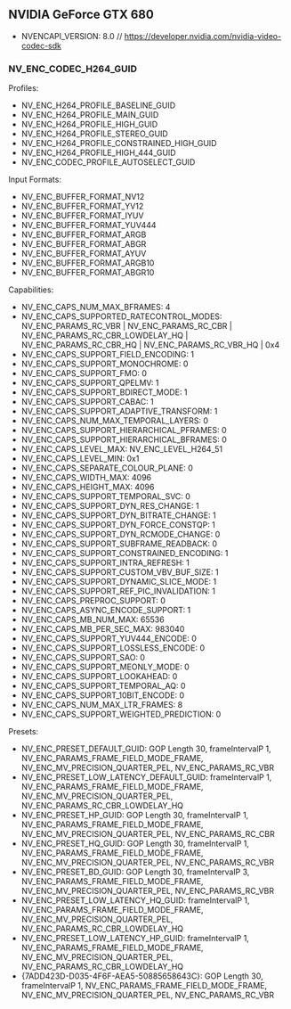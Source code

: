## NVIDIA GeForce GTX 680

 * NVENCAPI_VERSION: 8.0 // https://developer.nvidia.com/nvidia-video-codec-sdk

### NV_ENC_CODEC_H264_GUID

Profiles:

 * NV_ENC_H264_PROFILE_BASELINE_GUID
 * NV_ENC_H264_PROFILE_MAIN_GUID
 * NV_ENC_H264_PROFILE_HIGH_GUID
 * NV_ENC_H264_PROFILE_STEREO_GUID
 * NV_ENC_H264_PROFILE_CONSTRAINED_HIGH_GUID
 * NV_ENC_H264_PROFILE_HIGH_444_GUID
 * NV_ENC_CODEC_PROFILE_AUTOSELECT_GUID

Input Formats:

 * NV_ENC_BUFFER_FORMAT_NV12
 * NV_ENC_BUFFER_FORMAT_YV12
 * NV_ENC_BUFFER_FORMAT_IYUV
 * NV_ENC_BUFFER_FORMAT_YUV444
 * NV_ENC_BUFFER_FORMAT_ARGB
 * NV_ENC_BUFFER_FORMAT_ABGR
 * NV_ENC_BUFFER_FORMAT_AYUV
 * NV_ENC_BUFFER_FORMAT_ARGB10
 * NV_ENC_BUFFER_FORMAT_ABGR10

Capabilities:

 * NV_ENC_CAPS_NUM_MAX_BFRAMES: 4
 * NV_ENC_CAPS_SUPPORTED_RATECONTROL_MODES: NV_ENC_PARAMS_RC_VBR | NV_ENC_PARAMS_RC_CBR | NV_ENC_PARAMS_RC_CBR_LOWDELAY_HQ | NV_ENC_PARAMS_RC_CBR_HQ | NV_ENC_PARAMS_RC_VBR_HQ | 0x4
 * NV_ENC_CAPS_SUPPORT_FIELD_ENCODING: 1
 * NV_ENC_CAPS_SUPPORT_MONOCHROME: 0
 * NV_ENC_CAPS_SUPPORT_FMO: 0
 * NV_ENC_CAPS_SUPPORT_QPELMV: 1
 * NV_ENC_CAPS_SUPPORT_BDIRECT_MODE: 1
 * NV_ENC_CAPS_SUPPORT_CABAC: 1
 * NV_ENC_CAPS_SUPPORT_ADAPTIVE_TRANSFORM: 1
 * NV_ENC_CAPS_NUM_MAX_TEMPORAL_LAYERS: 0
 * NV_ENC_CAPS_SUPPORT_HIERARCHICAL_PFRAMES: 0
 * NV_ENC_CAPS_SUPPORT_HIERARCHICAL_BFRAMES: 0
 * NV_ENC_CAPS_LEVEL_MAX: NV_ENC_LEVEL_H264_51
 * NV_ENC_CAPS_LEVEL_MIN: 0x1
 * NV_ENC_CAPS_SEPARATE_COLOUR_PLANE: 0
 * NV_ENC_CAPS_WIDTH_MAX: 4096
 * NV_ENC_CAPS_HEIGHT_MAX: 4096
 * NV_ENC_CAPS_SUPPORT_TEMPORAL_SVC: 0
 * NV_ENC_CAPS_SUPPORT_DYN_RES_CHANGE: 1
 * NV_ENC_CAPS_SUPPORT_DYN_BITRATE_CHANGE: 1
 * NV_ENC_CAPS_SUPPORT_DYN_FORCE_CONSTQP: 1
 * NV_ENC_CAPS_SUPPORT_DYN_RCMODE_CHANGE: 0
 * NV_ENC_CAPS_SUPPORT_SUBFRAME_READBACK: 0
 * NV_ENC_CAPS_SUPPORT_CONSTRAINED_ENCODING: 1
 * NV_ENC_CAPS_SUPPORT_INTRA_REFRESH: 1
 * NV_ENC_CAPS_SUPPORT_CUSTOM_VBV_BUF_SIZE: 1
 * NV_ENC_CAPS_SUPPORT_DYNAMIC_SLICE_MODE: 1
 * NV_ENC_CAPS_SUPPORT_REF_PIC_INVALIDATION: 1
 * NV_ENC_CAPS_PREPROC_SUPPORT: 0
 * NV_ENC_CAPS_ASYNC_ENCODE_SUPPORT: 1
 * NV_ENC_CAPS_MB_NUM_MAX: 65536
 * NV_ENC_CAPS_MB_PER_SEC_MAX: 983040
 * NV_ENC_CAPS_SUPPORT_YUV444_ENCODE: 0
 * NV_ENC_CAPS_SUPPORT_LOSSLESS_ENCODE: 0
 * NV_ENC_CAPS_SUPPORT_SAO: 0
 * NV_ENC_CAPS_SUPPORT_MEONLY_MODE: 0
 * NV_ENC_CAPS_SUPPORT_LOOKAHEAD: 0
 * NV_ENC_CAPS_SUPPORT_TEMPORAL_AQ: 0
 * NV_ENC_CAPS_SUPPORT_10BIT_ENCODE: 0
 * NV_ENC_CAPS_NUM_MAX_LTR_FRAMES: 8
 * NV_ENC_CAPS_SUPPORT_WEIGHTED_PREDICTION: 0

Presets:

 * NV_ENC_PRESET_DEFAULT_GUID: GOP Length 30, frameIntervalP 1, NV_ENC_PARAMS_FRAME_FIELD_MODE_FRAME, NV_ENC_MV_PRECISION_QUARTER_PEL, NV_ENC_PARAMS_RC_VBR
 * NV_ENC_PRESET_LOW_LATENCY_DEFAULT_GUID: frameIntervalP 1, NV_ENC_PARAMS_FRAME_FIELD_MODE_FRAME, NV_ENC_MV_PRECISION_QUARTER_PEL, NV_ENC_PARAMS_RC_CBR_LOWDELAY_HQ
 * NV_ENC_PRESET_HP_GUID: GOP Length 30, frameIntervalP 1, NV_ENC_PARAMS_FRAME_FIELD_MODE_FRAME, NV_ENC_MV_PRECISION_QUARTER_PEL, NV_ENC_PARAMS_RC_CBR
 * NV_ENC_PRESET_HQ_GUID: GOP Length 30, frameIntervalP 1, NV_ENC_PARAMS_FRAME_FIELD_MODE_FRAME, NV_ENC_MV_PRECISION_QUARTER_PEL, NV_ENC_PARAMS_RC_VBR
 * NV_ENC_PRESET_BD_GUID: GOP Length 30, frameIntervalP 3, NV_ENC_PARAMS_FRAME_FIELD_MODE_FRAME, NV_ENC_MV_PRECISION_QUARTER_PEL, NV_ENC_PARAMS_RC_VBR
 * NV_ENC_PRESET_LOW_LATENCY_HQ_GUID: frameIntervalP 1, NV_ENC_PARAMS_FRAME_FIELD_MODE_FRAME, NV_ENC_MV_PRECISION_QUARTER_PEL, NV_ENC_PARAMS_RC_CBR_LOWDELAY_HQ
 * NV_ENC_PRESET_LOW_LATENCY_HP_GUID: frameIntervalP 1, NV_ENC_PARAMS_FRAME_FIELD_MODE_FRAME, NV_ENC_MV_PRECISION_QUARTER_PEL, NV_ENC_PARAMS_RC_CBR_LOWDELAY_HQ
 * {7ADD423D-D035-4F6F-AEA5-50885658643C}: GOP Length 30, frameIntervalP 1, NV_ENC_PARAMS_FRAME_FIELD_MODE_FRAME, NV_ENC_MV_PRECISION_QUARTER_PEL, NV_ENC_PARAMS_RC_VBR

